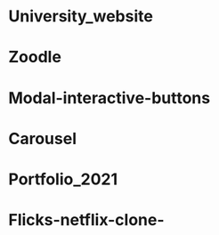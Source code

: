 # University_website
# Zoodle
# Modal-interactive-buttons
# Carousel
# Portfolio_2021
# Flicks-netflix-clone-
